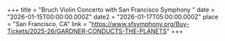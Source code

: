 +++
title = "Bruch Violin Concerto with San Francisco Symphony "
date = "2026-01-15T00:00:00.000Z"
date2 = "2026-01-17T05:00:00.000Z"
place = "San Francisco, CA"
link = "https://www.sfsymphony.org/Buy-Tickets/2025-26/GARDNER-CONDUCTS-THE-PLANETS"
+++


